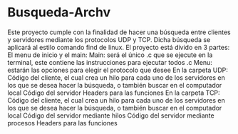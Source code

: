 # Busqueda-Archv

Este proyecto cumple con la finalidad de hacer una búsqueda entre clientes y servidores mediante los protocolos UDP y TCP. Dicha búsqueda se aplicará al estilo comando find de linux.
El proyecto está divido en 3 partes:
  El menu de inicio y el main:
    Main: será el único .c que se ejecute en la terminal, este contiene las instrucciones para ejecutar todos .c
    Menu: estarán las opciones para elegir el protocolo que desee
  En la carpeta UDP:
    Código del cliente, el cual crea un hilo para cada uno de los servidores en los que se desea hacer la búsqueda, o también buscar en el computador local
    Código del servidor
    Headers para las funciones
  En la carpeta TCP:
    Código del cliente, el cual crea un hilo para cada uno de los servidores en los que se desea hacer la búsqueda, o también buscar en el computador local
    Código del servidor mediante hilos
    Código del servidor mediante procesos
    Headers para las funciones
